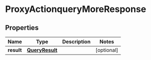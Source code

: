 
# ProxyActionqueryMoreResponse

## Properties
Name | Type | Description | Notes
------------ | ------------- | ------------- | -------------
**result** | [**QueryResult**](QueryResult.md) |  |  [optional]



